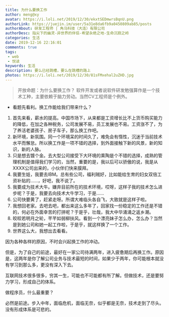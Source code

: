 ```yaml
---
title: 为什么要换工作
author: meng@xy
avatar: https://i.loli.net/2019/12/30/ekxtSEDmwrsBqnU.png
authorLink: https://juejin.im/user/5a31e8da6fb9a0450809ab85/posts
authorAbout: 研发工程师 | 角马科技（大连）有限公司
authorDesc: 指尖下的幽灵-异世界的伴侣-希望永绝之地-生命沉寂之岭
categories: 生活
date: 2019-12-16 22:16:01
comments: true
tags: 
 - web
 - 悦读
keywords: 生活
description: 要么已经跳槽，要么在跳槽的路上
photos: https://i.loli.net/2019/12/30/81sFMxehal2uZHD.jpg
---
```

> 开放命题：为什么要换工作？ 软件开发或者说软件研发勉强算作是一个技术工种，主要依赖于脑力劳动。当然CV工程师是个例外。

- 看题先看利。换工作能给我们带来什么？

1. 首先来看，薪水的提高。中国市场下，从来都是工资增长比不上货币购买能力的降低，在加之各种税务，公司发展不易，员工发展也不易。工资涨不了，为了养活老婆孩子、房子车子，那么换工作吧。
2. 新环境，新氛围。同一个环境呆的时间久了，难免会有惰性，沉迷于当前技术水平而懈怠。所以换工作是一项不错的选择，到外面接触下新的风景，新的知识，新的人脉。
3. 只是想去镀个金。去大型公司接受下大环境的熏陶是个不错的选择，成熟的管理机制是值得我们学习的，当然，重要的是，我以后可以骄傲的说，我是从XXXX公司出来的，小伙伴们快来膜拜。
4. 我要生娃，我要去IBM。总有些公司，福利贼好，比如能给生育的妇女双倍工资补贴的……，好吧，我不说了。
5. 我要成为技术大牛。嫌弃目前所在的技术环境，哎呀，这样子我的技术怎么进步呢？于是，我要去向技术大牛学习，于是……
6. 公司快要黄了，赶紧走呀。所谓大难临头各自飞，大致就是这样子啦。
7. 我想回老家。去吧去吧，都出来这么多年了，回家找一份稳定的工作还是不错的，何必在外面幸苦的打拼呢？于是乎，壮哉，我大中华涌涌之返乡潮。
8. 皎皎若明月之轮，芊芊如弱柳扶风。看到一个漂亮妹子怎么办，怎么办？当然是到她公司和她一起工作啦，于是乎，就这样换了一个工作。
9. 世界这么大，我想出去看看。

因为各种各样的原因，不时会兴起换工作的冲动。

但是，为了自己的前途，最好在一家公司待满两年，进入疲惫期后再换工作。原因是，这两年是你了解公司业务与技术最短的时间，如果少于两年，你可能根本就没有学习到那么多，更没有深入下去。

互联网技术很多很多，穷其一生，可能也不可能都有所了解。但做技术，还是要努力学习，形成自己的体系。

做程序员，什么最重要？

必然是前途。步入中年，面临危机，面临无奈，似乎都是无奈，技术走到了尽头。没有形成体系是可悲的。
